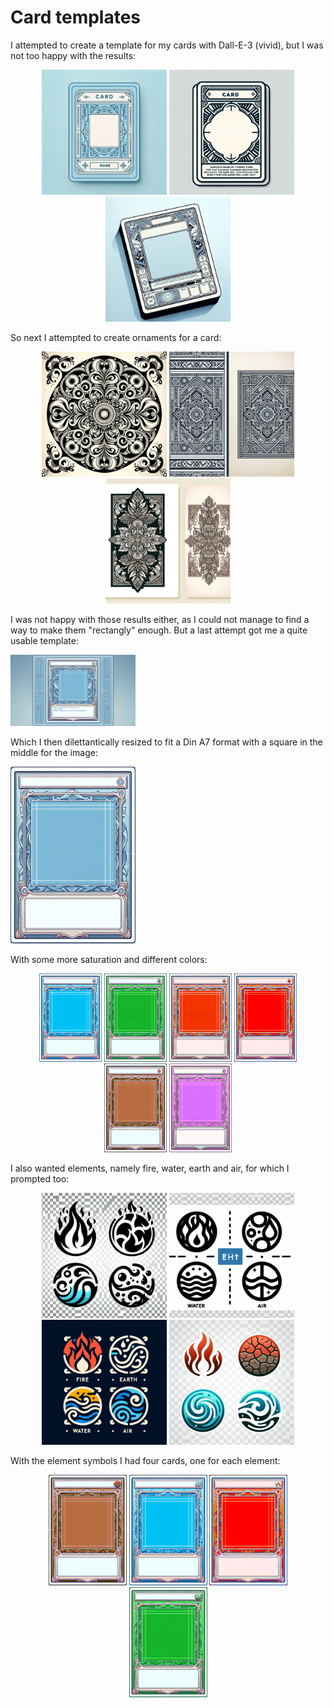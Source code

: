 # Card templates
I attempted to create a template for my cards with Dall-E-3 (vivid), but I was not too happy with the results:

<p style="text-align: center;" float="left">
<img src="card_template2766171530565876042.webp" alt="Card template" width="200"/>
<img src="card_template-983440908534853776.webp" alt="Card template" width="200"/>
<img src="card_template8619301688925056558.webp" alt="Card template" width="200"/>
</p>

So next I attempted to create ornaments for a card:

<p style="text-align: center;" float="left">
<img src="card_ornaments-6252155407132986234.webp" alt="Card ornament" width="200"/>
<img src="card_ornaments-396140922662986841.webp" alt="Card ornament" width="200"/>
<img src="card_ornaments9194293422952761568.webp" alt="Card ornament" width="200"/>
</p>

I was not happy with those results either, as I could not manage to find a way to make them "rectangly" enough.
But a last attempt got me a quite usable template:

<img src="card_template-1501611839027470511.webp" alt="Card template good" width="200"/>

Which I then dilettantically resized to fit a Din A7 format with a square in the middle for the image:

<img src="card_template.webp" alt="Card template final" width="200"/>

With some more saturation and different colors:

<p style="text-align: center;" float="left">
<img src="card_template200saturation.webp" alt="Card template final 200 saturation" width="100"/>
<img src="card_template_green_.webp" alt="Card template final green saturation" width="100"/>
<img src="card_template_red_with_color_select.webp" alt="Card template light red saturation" width="100"/>
<img src="card_template_fiery_red.webp" alt="Card template fiery red saturation" width="100"/>
<img src="card_template_light_brown.webp" alt="Card template fiery red saturation" width="100"/>
<img src="card_template_purple.webp" alt="Card template fiery red saturation" width="100"/>
</p>

I also wanted elements, namely fire, water, earth and air, for which I prompted too:

<p style="text-align: center;" float="left">
<img src="symbols204900232534248004.webp" alt="Elements1" width="200"/>
<img src="symbols7589646502612176670.webp" alt="Elements2" width="200"/>
<img src="symbols-1009813799821086665.webp" alt="Elements3" width="200"/>
<img src="symbols7788400436706865387.webp" alt="Elements3" width="200"/>
</p>

With the element symbols I had four cards, one for each element:

<p style="text-align: center;" float="left">
<img src="earth_card.webp" alt="Earth card" width="125"/>
<img src="water_card.webp" alt="Water card" width="125"/>
<img src="fire_card.webp" alt="Fire card" width="125"/>
<img src="air_card.webp" alt="Wind card" width="125"/>
</p>



